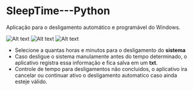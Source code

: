 # SleepTime---Python

Aplicação para o desligamento automático e programável do Windows.

![ Alt text](https://github.com/samirmaciel/SleepTime-Python/blob/master/print1.png) [](print1.png)
![ Alt text](https://github.com/samirmaciel/SleepTime-Python/blob/master/print2.png.png) [](print2.png)
![ Alt text](https://github.com/samirmaciel/SleepTime-Python/blob/master/print3.png) [](print3.png)


* Selecione a quantas horas e minutos para o desligamento do **sistema**
* Caso desligue o sistema manulamente antes do tempo determinado, o aplicativo registra essa informação e fica salva em um **txt**.
* Controle de tempo para desligamentos não concluidos, o aplicativo ira cancelar ou continuar ativo o desligamento automatico caso ainda esteje válido.


